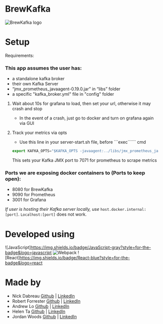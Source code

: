 # BrewKafka

<img src='./client/assets/logo.png' alt='BrewKafka logo'>

# Setup

Requirements:
### This app assumes the user has:
- a standalone kafka broker
- their own Kafka Server
- “jmx_prometheus_javaagent-0.19.0.jar” in “libs” folder
- a specific "kafka_broker.yml" file in "config" folder


1. Wait about 10s for grafana to load, then set your url, otherwise it may crash and stop
    - In the event of a crash, just go to docker and turn on grafana again via GUI

2. Track your metrics via opts
    - Use this line in your server-start.sh file, before ```exec`````` cmd
    ``` js
    export KAFKA_OPTS="$KAFKA_OPTS -javaagent:../libs/jmx_prometheus_javaagent-0.19.0.jar=7071:../config/kafka_broker.yml"
    ```
    This sets your Kafka JMX port to 7071 for prometheus to scrape metrics

### Ports we are exposing docker containers to (Ports to keep open):
- 8080 for BrewKafka
- 9090 for Prometheus
- 3001 for Grafana

*If user is hosting their Kafka server locally, use* ```host.docker.internal:[port]```. ```Localhost:[port]``` does not work.


# Developed using

![JavaScript]https://img.shields.io/badge/JavaScript-gray?style=for-the-badge&logo=javascript
![Webpack](https://img.shields.io/badge/webpack-%238DD6F9.svg?style=for-the-badge&logo=webpack&logoColor=black)
![React]https://img.shields.io/badge/React-blue?style=for-the-badge&logo=react

# Made by

- Nick Dabreau [Github](https://github.com/nick-dab) | [LinkedIn](www.linkedin.com/in/brobertforrester)
- Robert Forrester [Github](https://github.com/Canarsie) | [LinkedIn]()
- Andrew Lo [Github](https://github.com/lomeintheory) | [LinkedIn](https://www.linkedin.com/in/andrew--lo/)
- Helen Ta [Github](https://github.com/Helen-Ta) | [LinkedIn](www.linkedin.com/in/helen-ta)
- Jordan Woods [Github](https://github.com/ejwoods) | [LinkedIn](https://www.linkedin.com/in/jordanwoods277/)